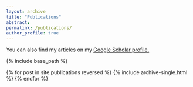 ```yaml
---
layout: archive
title: "Publications"
abstract:
permalink: /publications/
author_profile: true
---
```


You can also find my articles on my <u><a href="https://scholar.google.com/citations?hl=en&user=ghb58Y0AAAAJ">Google Scholar profile</a>.</u>


{% include base_path %}

{% for post in site.publications reversed %}
  {% include archive-single.html %}
{% endfor %}
